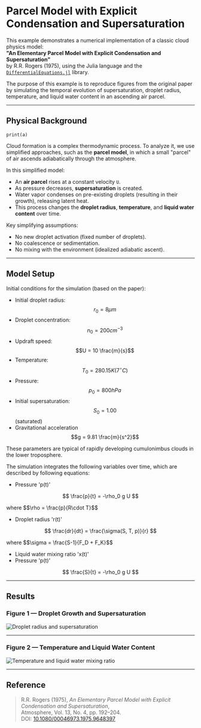 # Parcel Model with Explicit Condensation and Supersaturation

This example demonstrates a numerical implementation of a classic cloud physics model:  
**"An Elementary Parcel Model with Explicit Condensation and Supersaturation"**  
by R.R. Rogers (1975), using the Julia language and the [`DifferentialEquations.jl`](https://diffeq.sciml.ai/stable/) library.

The purpose of this example is to reproduce figures from the original paper by simulating the temporal evolution of supersaturation, droplet radius, temperature, and liquid water content in an ascending air parcel.

---

## Physical Background

```@example new
print(a)
```

Cloud formation is a complex thermodynamic process. To analyze it, we use simplified approaches, such as the  **parcel model**, in which a small "parcel" of air ascends adiabatically through the atmosphere.

In this simplified model:

- An **air parcel** rises at a constant velocity `U`.
- As pressure decreases, **supersaturation** is created.
- Water vapor condenses on pre-existing droplets (resulting in their growth), releasing latent heat.
- This process changes the **droplet radius**, **temperature**, and **liquid water content** over time.

Key simplifying assumptions:
- No new droplet activation (fixed number of droplets).
- No coalescence or sedimentation.
- No mixing with the environment (idealized adiabatic ascent).


---

##  Model Setup

Initial conditions for the simulation (based on the paper):

- Initial droplet radius: $$r_0 = 8 \mu m$$
- Droplet concentration: $$n_0 = 200 cm^{-3}$$
- Updraft speed: $$U = 10 \frac{m}{s}$$
- Temperature: $$T_0 = 280.15 K (7^\circ C)$$
- Pressure: $$p_0 = 800 hPa$$
- Initial supersaturation: $$S_0 = 1.00$$ (saturated)
- Gravitational acceleration $$g = 9.81 \frac{m}{s^2}$$

These parameters are typical of rapidly developing cumulonimbus clouds in the lower troposphere.

The simulation integrates the following variables over time, which are described by following equations:
- Pressure 'p(t)' 
<div align="center">

$$
\frac{p}{t}  = -\rho_0 g U 
$$

</div>
where $$\rho = \frac{p}{R\cdot T}$$

- Droplet radius 'r(t)'
<div align="center">

 $$
  \frac{dr}{dt} = \frac{\sigma(S, T, p)}{r}
  $$

</div>
where $$\sigma = \frac{S-1}{F_D + F_K}$$


- Liquid water mixing ratio 'x(t)'
- Pressure 'p(t)'
<div align="center">

$$
\frac{S}{t}  = -\rho_0 g U 
$$

</div>



---

## Results

### Figure 1 — Droplet Growth and Supersaturation

![Droplet radius and supersaturation](/docs/build/assets/rogers_fig1.svg)



---

### Figure 2 — Temperature and Liquid Water Content

![Temperature and liquid water mixing ratio](/docs/build/assets/rogers_fig1.svg)


---

## Reference

> R.R. Rogers (1975), *An Elementary Parcel Model with Explicit Condensation and Supersaturation*,  
> Atmosphere, Vol. 13, No. 4, pp. 192–204.  
> DOI: [10.1080/00046973.1975.9648397](https://doi.org/10.1080/00046973.1975.9648397)


